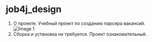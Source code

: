 # job4j_design
1. О проекте. Учебный проект по созданию парсера вакансий.
   ![Image 1](/tree/master/images/image1.png)
2. Сборка и установка не требуется. Проект ознакомительный.